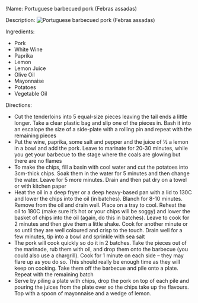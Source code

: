 !Name: Portuguese barbecued pork (Febras assadas)

Description:
![Portuguese barbecued pork (Febras assadas)](https://www.themealdb.com/images/media/meals/cybyue1614349443.jpg "Portuguese barbecued pork (Febras assadas)")

Ingredients:
- Pork
- White Wine
- Paprika
- Lemon
- Lemon Juice
- Olive Oil
- Mayonnaise
- Potatoes
- Vegetable Oil

Directions:
- Cut the tenderloins into 5 equal-size pieces leaving the tail ends a little longer. Take a clear plastic bag and slip one of the pieces in. Bash it into an escalope the size of a side-plate with a rolling pin and repeat with the remaining pieces
- Put the wine, paprika, some salt and pepper and the juice of ½ a lemon in a bowl and add the pork. Leave to marinate for 20-30 minutes, while you get your barbecue to the stage where the coals are glowing but there are no flames
- To make the chips, fill a basin with cool water and cut the potatoes into 3cm-thick chips. Soak them in the water for 5 minutes and then change the water. Leave for 5 more minutes. Drain and then pat dry on a towel or with kitchen paper
- Heat the oil in a deep fryer or a deep heavy-based pan with a lid to 130C and lower the chips into the oil (in batches). Blanch for 8-10 minutes. Remove from the oil and drain well. Place on a tray to cool. Reheat the oil to 180C (make sure it’s hot or your chips will be soggy) and lower the basket of chips into the oil (again, do this in batches). Leave to cook for 2 minutes and then give them a little shake. Cook for another minute or so until they are well coloured and crisp to the touch. Drain well for a few minutes, tip into a bowl and sprinkle with sea salt
- The pork will cook quickly so do it in 2 batches. Take the pieces out of the marinade, rub them with oil, and drop them onto the barbecue (you could also use a chargrill). Cook for 1 minute on each side – they may flare up as you do so. This should really be enough time as they will keep on cooking. Take them off the barbecue and pile onto a plate. Repeat with the remaining batch
- Serve by piling a plate with chips, drop the pork on top of each pile and pouring the juices from the plate over so the chips take up the flavours. Top with a spoon of mayonnaise and a wedge of lemon.
